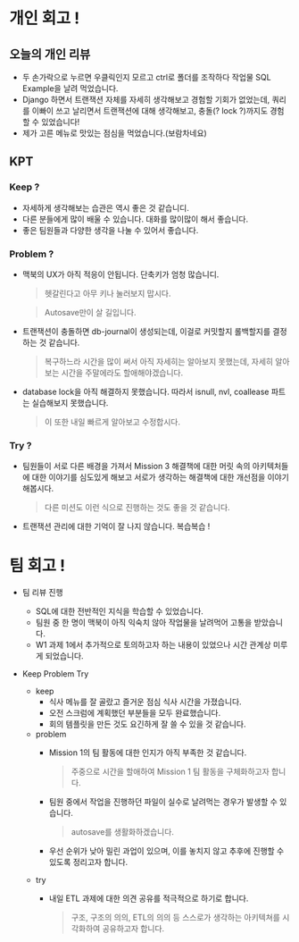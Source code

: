 # 개인 회고 !
## 오늘의 개인 리뷰
- 두 손가락으로 누르면 우클릭인지 모르고 ctrl로 폴더를 조작하다 작업물 SQL Example을 날려 먹었습니다.
- Django 하면서 트랜잭션 자체를 자세히 생각해보고 경험할 기회가 없었는데, 쿼리를 이빠이 쓰고 날리면서 트랜잭션에 대해 생각해보고, 충돌(? lock ?)까지도 경험할 수 있었습니다!
- 제가 고른 메뉴로 맛있는 점심을 먹었습니다.(보람차네요)

## KPT
### Keep ?
- 자세하게 생각해보는 습관은 역시 좋은 것 같습니디.
- 다른 분들에게 많이 배울 수 있습니다. 대화를 많이많이 해서 좋습니다.
- 좋은 팀원들과 다양한 생각을 나눌 수 있어서 좋습니다.
### Problem ?
- 맥북의 UX가 아직 적응이 안됩니다. 단축키가 엄청 많습니디.
    >헷갈린다고 아무 키나 눌러보지 맙시다.
    
    > Autosave만이 살 길입니다.
- 트랜잭션이 충돌하면 db-journal이 생성되는데, 이걸로 커밋할지 롤백할지를 결정하는 것 같습니다.
    > 복구하느라 시간을 많이 써서 아직 자세히는 알아보지 못했는데, 자세히 알아보는 시간을 주말에라도 할애해야겠습니다.
- database lock을 아직 해결하지 못했습니다. 따라서 isnull, nvl, coallease 파트는 실습해보지 못했습니다.
    > 이 또한 내일 빠르게 알아보고 수정합시다.
### Try ? 
- 팀원들이 서로 다른 배경을 가져서 Mission 3 해결책에 대한 머릿 속의 아키텍처들에 대한 이야기를 심도있게 해보고 서로가 생각하는 해결책에 대한 개선점을 이야기해봅시다.
    > 다른 미션도 이런 식으로 진행하는 것도 좋을 것 같습니다.
- 트랜잭션 관리에 대한 기억이 잘 나지 않습니다. 복습복습 !

# 팀 회고 !
- 팀 리뷰 진행
    - SQL에 대한 전반적인 지식을 학습할 수 있었습니다.
    - 팀원 중 한 명이 맥북이 아직 익숙치 않아 작업물을 날려먹어 고통을 받았습니다.
    - W1 과제 1에서 추가적으로 토의하고자 하는 내용이 있었으나 시간 관계상 미루게 되었습니다.
    
- Keep Problem Try
    - keep
        - 식사 메뉴를 잘 골랐고 즐거운 점심 식사 시간을 가졌습니다.
        - 오전 스크럼에 계획했던 부분들을 모두 완료했습니다.
        - 회의 템플릿을 만든 것도 요긴하게 잘 쓸 수 있을 것 같습니다.
    - problem
        - Mission 1의 팀 활동에 대한 인지가 아직 부족한 것 같습니다.
            
            > 주중으로 시간을 할애하여 Mission 1 팀 활동을 구체화하고자 합니다.
            > 
        - 팀원 중에서 작업을 진행하던 파일이 실수로 날려먹는 경우가 발생할 수 있습니다.
            
            > autosave를 생활화하겠습니다.

        - 우선 순위가 낮아 밀린 과업이 있으며, 이를 놓치지 않고 추후에 진행할 수 있도록 정리고자 합니다.
    - try
        - 내일 ETL 과제에 대한 의견 공유를 적극적으로 하기로 합니다.
            
            > 구조, 구조의 의의, ETL의 의의 등 스스로가 생각하는 아키텍쳐를 시각화하여 공유하고자 합니다.
            >